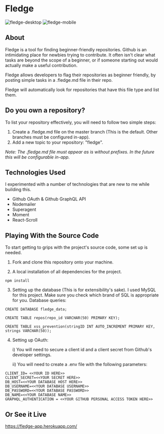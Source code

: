 
# Fledge

![fledge-desktop](https://i.imgur.com/XQTwLqp.png)
![fledge-mobile](https://i.imgur.com/7hM87pk.png?2)

## About

Fledge is a tool for finding beginner-friendly repositories.
Github is an intimidating place for newbies trying to contribute.
It often isn't clear what tasks are beyond the scope of a beginner,
or if someone starting out would actually make a useful contribution.

Fledge allows developers to flag their repositories as beginner friendly,
by posting simple tasks in a .fledge.md file in their repo.

Fledge will automatically look for repositories that have this file type and list
them.

## Do you own a repository?

To list your repository effectively, you will need to follow two simple steps:

1. Create a .fledge.md file on the master branch (This is the default. Other branches must be configured in-app).
2. Add a new topic to your repository: "fledge".

_Note: The .fledge.md file must appear as is without prefixes. In the future this will be configurable in-app._

## Technologies Used

I experimented with a number of technologies that are new to me while building this.

- Github OAuth & Github GraphQL API
- Nodemailer
- Superagent
- Moment
- React-Scroll

## Playing With the Source Code

To start getting to grips with the project's source code, some set up is needed.

1. Fork and clone this repository onto your machine.

2. A local installation of all dependencies for the project.

```
npm install
```

3. Setting up the database (This is for extensibility's sake).
   I used MySQL for this project. Make sure you check which brand of SQL is appropriate for you.
   Database queries:

```
CREATE DATABASE fledge_data;

CREATE TABLE repos(repo_id VARCHAR(50) PRIMARY KEY);

CREATE TABLE xss_prevention(stringID INT AUTO_INCREMENT PRIMARY KEY, strings VARCHAR(50));

```

4. Setting up OAuth:

   i) You will need to secure a client id and a client secret from Github's developer settings.

   ii) You will need to create a .env file with the following parameters:

```
CLIENT_ID= <<YOUR ID HERE>>
CLIENT_SECRET=<<YOUR SECRET HERE>>
DB_HOST=<<YOUR DATABASE HOST HERE>>
DB_USERNAME=<<YOUR DATABASE USERNAME>>
DB_PASSWORD=<<YOUR DATABASE PASSWORD>>
DB_NAME=<<YOUR DATABASE NAME>>
GRAPHQL_AUTHENTICATION = <<YOUR GITHUB PERSONAL ACCESS TOKEN HERE>>
```

## Or See it Live

https://fledge-app.herokuapp.com/
